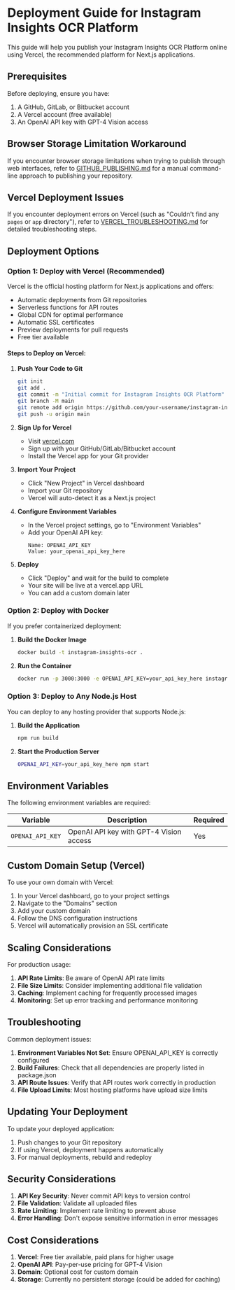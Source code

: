 # Deployment Guide for Instagram Insights OCR Platform

This guide will help you publish your Instagram Insights OCR Platform online using Vercel, the recommended platform for Next.js applications.

## Prerequisites

Before deploying, ensure you have:

1. A GitHub, GitLab, or Bitbucket account
2. A Vercel account (free available)
3. An OpenAI API key with GPT-4 Vision access

## Browser Storage Limitation Workaround

If you encounter browser storage limitations when trying to publish through web interfaces, refer to [GITHUB_PUBLISHING.md](GITHUB_PUBLISHING.md) for a manual command-line approach to publishing your repository.

## Vercel Deployment Issues

If you encounter deployment errors on Vercel (such as "Couldn't find any `pages` or `app` directory"), refer to [VERCEL_TROUBLESHOOTING.md](VERCEL_TROUBLESHOOTING.md) for detailed troubleshooting steps.

## Deployment Options

### Option 1: Deploy with Vercel (Recommended)

Vercel is the official hosting platform for Next.js applications and offers:
- Automatic deployments from Git repositories
- Serverless functions for API routes
- Global CDN for optimal performance
- Automatic SSL certificates
- Preview deployments for pull requests
- Free tier available

#### Steps to Deploy on Vercel:

1. **Push Your Code to Git**
   ```bash
   git init
   git add .
   git commit -m "Initial commit for Instagram Insights OCR Platform"
   git branch -M main
   git remote add origin https://github.com/your-username/instagram-insights-ocr.git
   git push -u origin main
   ```

2. **Sign Up for Vercel**
   - Visit [vercel.com](https://vercel.com)
   - Sign up with your GitHub/GitLab/Bitbucket account
   - Install the Vercel app for your Git provider

3. **Import Your Project**
   - Click "New Project" in Vercel dashboard
   - Import your Git repository
   - Vercel will auto-detect it as a Next.js project

4. **Configure Environment Variables**
   - In the Vercel project settings, go to "Environment Variables"
   - Add your OpenAI API key:
     ```
     Name: OPENAI_API_KEY
     Value: your_openai_api_key_here
     ```

5. **Deploy**
   - Click "Deploy" and wait for the build to complete
   - Your site will be live at a vercel.app URL
   - You can add a custom domain later

### Option 2: Deploy with Docker

If you prefer containerized deployment:

1. **Build the Docker Image**
   ```bash
   docker build -t instagram-insights-ocr .
   ```

2. **Run the Container**
   ```bash
   docker run -p 3000:3000 -e OPENAI_API_KEY=your_api_key_here instagram-insights-ocr
   ```

### Option 3: Deploy to Any Node.js Host

You can deploy to any hosting provider that supports Node.js:

1. **Build the Application**
   ```bash
   npm run build
   ```

2. **Start the Production Server**
   ```bash
   OPENAI_API_KEY=your_api_key_here npm start
   ```

## Environment Variables

The following environment variables are required:

| Variable | Description | Required |
|----------|-------------|----------|
| `OPENAI_API_KEY` | OpenAI API key with GPT-4 Vision access | Yes |

## Custom Domain Setup (Vercel)

To use your own domain with Vercel:

1. In your Vercel dashboard, go to your project settings
2. Navigate to the "Domains" section
3. Add your custom domain
4. Follow the DNS configuration instructions
5. Vercel will automatically provision an SSL certificate

## Scaling Considerations

For production usage:

1. **API Rate Limits**: Be aware of OpenAI API rate limits
2. **File Size Limits**: Consider implementing additional file validation
3. **Caching**: Implement caching for frequently processed images
4. **Monitoring**: Set up error tracking and performance monitoring

## Troubleshooting

Common deployment issues:

1. **Environment Variables Not Set**: Ensure OPENAI_API_KEY is correctly configured
2. **Build Failures**: Check that all dependencies are properly listed in package.json
3. **API Route Issues**: Verify that API routes work correctly in production
4. **File Upload Limits**: Most hosting platforms have upload size limits

## Updating Your Deployment

To update your deployed application:

1. Push changes to your Git repository
2. If using Vercel, deployment happens automatically
3. For manual deployments, rebuild and redeploy

## Security Considerations

1. **API Key Security**: Never commit API keys to version control
2. **File Validation**: Validate all uploaded files
3. **Rate Limiting**: Implement rate limiting to prevent abuse
4. **Error Handling**: Don't expose sensitive information in error messages

## Cost Considerations

1. **Vercel**: Free tier available, paid plans for higher usage
2. **OpenAI API**: Pay-per-use pricing for GPT-4 Vision
3. **Domain**: Optional cost for custom domain
4. **Storage**: Currently no persistent storage (could be added for caching)
